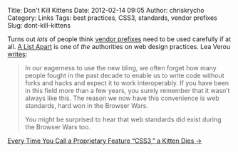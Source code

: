 Title: Don't Kill Kittens
Date: 2012-02-14 09:05
Author: chriskrycho
Category: Links
Tags: best practices, CSS3, standards, vendor prefixes
Slug: dont-kill-kittens

Turns out *lots* of people think [vendor prefixes][] need to be used
carefully if at all. [A List Apart][] is one of *the* authorities on web
design practices. Lea Verou [writes][]:

> In our eagerness to use the new bling, we often forget how many people
> fought in the past decade to enable us to write code without forks and
> hacks and expect it to work interoperably. If you have been in this
> field more than a few years, you surely remember that it wasn’t always
> like this. The reason we now have this convenience is web standards,
> hard won in the Browser Wars.
>
> You might be surprised to hear that web standards did exist during the
> Browser Wars too.

[Every Time You Call a Proprietary Feature “CSS3,” a Kitten Dies →][]

  [vendor prefixes]: http://www.chriskrycho.com/web/posts/death-to-vendor-prefixes/
    "Death to vendor prefixes!"
  [A List Apart]: http://www.alistapart.com/
  [writes]: http://www.alistapart.com/articles/every-time-you-call-a-proprietary-feature-css3-a-kitten-dies/
    "Every Time You Call a Proprietary Feature “CSS3,” a Kitten Dies"
  [Every Time You Call a Proprietary Feature “CSS3,” a Kitten Dies →]: http://www.alistapart.com/articles/every-time-you-call-a-proprietary-feature-css3-a-kitten-dies/
